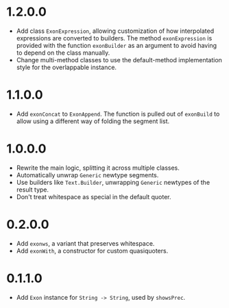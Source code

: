 # 1.2.0.0

* Add class `ExonExpression`, allowing customization of how interpolated expressions are converted to builders.
  The method `exonExpression` is provided with the function `exonBuilder` as an argument to avoid having to depend on
  the class manually.
* Change multi-method classes to use the default-method implementation style for the overlappable instance.

# 1.1.0.0

* Add `exonConcat` to `ExonAppend`. The function is pulled out of `exonBuild` to allow using a different way of folding
  the segment list.

# 1.0.0.0

* Rewrite the main logic, splitting it across multiple classes.
* Automatically unwrap `Generic` newtype segments.
* Use builders like `Text.Builder`, unwrapping `Generic` newtypes of the result type.
* Don't treat whitespace as special in the default quoter.

# 0.2.0.0

* Add `exonws`, a variant that preserves whitespace.
* Add `exonWith`, a constructor for custom quasiquoters.

# 0.1.1.0

* Add `Exon` instance for `String -> String`, used by `showsPrec`.
